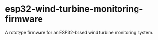 # esp32-wind-turbine-monitoring-firmware
A rototype firmware for an ESP32-based wind turbine monitoring system.

